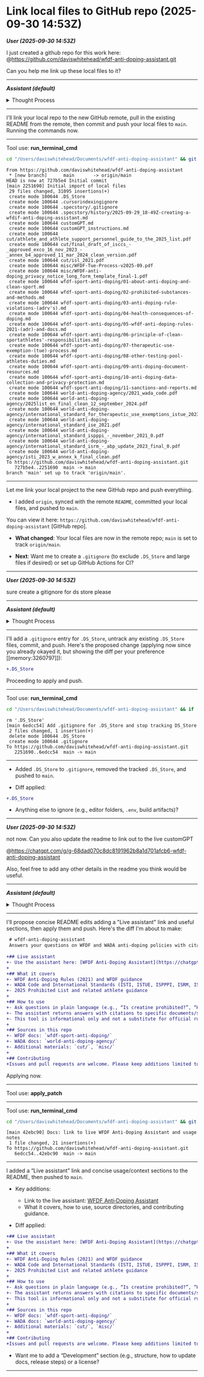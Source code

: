 <!-- Generated by SpecStory -->

<!-- cursor Session 8b65db00-d5e6-430f-824d-d397890ea43f (2025-09-30 14:53Z) -->

# Link local files to GitHub repo (2025-09-30 14:53Z)

_**User (2025-09-30 14:53Z)**_

I just created a github repo for this work here:
@https://github.com/daviswhitehead/wfdf-anti-doping-assistant.git 

Can you help me link up these local files to it?

---

_**Assistant (default)**_

<think><details><summary>Thought Process</summary>**Linking local repo to remote**

I need to link the local repository to the remote one using terminal commands. I have the run_terminal_cmd tool at my disposal. I want to propose commands for the user to review before they're applied since they prefer seeing changes first. The process involves initializing git, setting the remote, adding files, committing, and pushing. I’ll also confirm that the default branch is set to main, as the current status shows no commits yet. Let’s ensure the remote URL is correct too.
**Linking local repo with remote**

The web reveals that there’s a README.md and one commit, suggesting the remote isn't empty. This means that to push, I'd need to pull first or use a force push. My plan is to set the remote, then pull the main branch to merge the README into my local repo. Since there are no local commits yet, I may need to set the upstream and handle the merge. I could fetch and merge or use `--allow-unrelated-histories` for compatibility.
**Setting up local repo**

I realize that my local repository has no history, but git will create a merge if there are local changes. The simpler approach is to fetch from the remote and reset to origin/main, then commit our files and push. Resetting would keep untracked files, so it's okay to proceed. I’ll detail the commands: I'll add the remote, fetch, check the branch, reset, add files, commit, and then push. However, I should ensure there's no conflict with the README.md file since it exists remotely. Let's propose running these commands!
**Preparing to run commands**

I need to give a status update before any tool calls. I can use run_terminal_cmd automatically, but I should probably ask the user for command review first to be safe. The instructions say to proceed unless blocked, so I’m thinking of proposing a combined command for clarity. I can chain commands with `&&`. I’ll navigate to the path, check if the remote exists, and if not, add it. Then I'll fetch, reset, add files, commit, and push. This all assumes the remote might already be there.
**Finalizing command execution**

I need to ensure that `grep` exits with a non-zero status if the remote isn't found, allowing the `||` branch to run. That’s important! Now, I’ll proceed with executing the command. I also need to include the GitHub link as a citation based on the user's web search. I can use markdown for those citations in the response and summarize at the end with the link. I'm ready to move forward with run_terminal_cmd!</details></think>

---

I'll link your local repo to the new GitHub remote, pull in the existing README from the remote, then commit and push your local files to `main`. Running the commands now.

---

Tool use: **run_terminal_cmd**

```bash
cd "/Users/daviswhitehead/Documents/wfdf-anti-doping-assistant" && git remote -v | grep origin || git remote add origin https://github.com/daviswhitehead/wfdf-anti-doping-assistant.git && git fetch origin | cat && git branch -M main && git reset --hard origin/main | cat && git add . && git commit -m "Initial import of local files" | cat && git push -u origin main | cat
```

```
From https://github.com/daviswhitehead/wfdf-anti-doping-assistant
 * [new branch]      main       -> origin/main
HEAD is now at 727b5e4 Initial commit
[main 2251690] Initial import of local files
 29 files changed, 31095 insertions(+)
 create mode 100644 .DS_Store
 create mode 100644 .cursorindexingignore
 create mode 100644 .specstory/.gitignore
 create mode 100644 .specstory/history/2025-09-29_18-49Z-creating-a-wfdif-anti-doping-assistant.md
 create mode 100644 customGPT.md
 create mode 100644 customGPT_instructions.md
 create mode 100644 cut/athlete_and_athlete_support_personnel_guide_to_the_2025_list.pdf
 create mode 100644 cut/final_draft_of_isccs_-_approved_exco_16_nov_2023_-_annex_b4_approved_11_mar_2024_clean_version.pdf
 create mode 100644 cut/isl_2021.pdf
 create mode 100644 misc/WFDF-Tue-Process-v2025-09.pdf
 create mode 100644 misc/WFDF-anti-doping_privacy_notice_long_form_template_final-1.pdf
 create mode 100644 wfdf-sport-anti-doping/01-about-anti-doping-and-clean-sport.md
 create mode 100644 wfdf-sport-anti-doping/02-prohibited-substances-and-methods.md
 create mode 100644 wfdf-sport-anti-doping/03-anti-doping-rule-violations-(adrv's).md
 create mode 100644 wfdf-sport-anti-doping/04-health-consequences-of-doping.md
 create mode 100644 wfdf-sport-anti-doping/05-wfdf-anti-doping-rules-2021-(adr)-and-docs.md
 create mode 100644 wfdf-sport-anti-doping/06-principle-of-clean-sportathletes'-responsibilities.md
 create mode 100644 wfdf-sport-anti-doping/07-therapeutic-use-exemption-(tue)-process.md
 create mode 100644 wfdf-sport-anti-doping/08-other-testing-pool-athletes-duties.md
 create mode 100644 wfdf-sport-anti-doping/09-anti-doping-document-resources.md
 create mode 100644 wfdf-sport-anti-doping/10-anti-doping-data-collection-and-privacy-protection.md
 create mode 100644 wfdf-sport-anti-doping/11-sanctions-and-reports.md
 create mode 100644 world-anti-doping-agency/2021_wada_code.pdf
 create mode 100644 world-anti-doping-agency/2025list_en_final_clean_12_september_2024.pdf
 create mode 100644 world-anti-doping-agency/international_standard_for_therapeutic_use_exemptions_istue_2023.pdf
 create mode 100644 world-anti-doping-agency/international_standard_ise_2021.pdf
 create mode 100644 world-anti-doping-agency/international_standard_ispppi_-_november_2021_0.pdf
 create mode 100644 world-anti-doping-agency/international_standard_isrm_-_abp_update_2023_final_0.pdf
 create mode 100644 world-anti-doping-agency/isti_2023_w_annex_k_final_clean.pdf
To https://github.com/daviswhitehead/wfdf-anti-doping-assistant.git
   727b5e4..2251690  main -> main
branch 'main' set up to track 'origin/main'.

```

---

Let me link your local project to the new GitHub repo and push everything.

- I added `origin`, synced with the remote `README`, committed your local files, and pushed to `main`.

You can view it here: `https://github.com/daviswhitehead/wfdf-anti-doping-assistant` [GitHub repo].

- **What changed**: Your local files are now in the remote repo; `main` is set to track `origin/main`.

- **Next**: Want me to create a `.gitignore` (to exclude `.DS_Store` and large files if desired) or set up GitHub Actions for CI?

---

_**User (2025-09-30 14:53Z)**_

sure create a gitignore for ds store please

---

_**Assistant (default)**_

<think><details><summary>Thought Process</summary>**Creating .gitignore Entry**

I need to add .DS_Store to the .gitignore file. This is straightforward, no todo list required. I'll either create or append .gitignore with .DS_Store and include rules to ignore any .DS_Store files in subdirectories too. After that, I should untrack any existing .DS_Store files in the repo by using git commands to remove them from the index and commit that removal. I also want to ensure the entry is not duplicated in .gitignore.
**Finalizing .gitignore and Removing Cached Files**

I’ll add the .gitignore file with the command git add .gitignore. Then, I need to check for .DS_Store files that are already cached and untrack them using git rm --cached .DS_Store if they exist. It’s also important to remove any instances in subdirectories with git rm --cached -r **/.DS_Store. I can utilize the pathspec for Git to ensure I cover both ‘*/.DS_Store’ and ‘.DS_Store’. Using find might also help for better removal.
**Combining Commands for Efficiency**

I can run a command to find any .DS_Store files with `git ls-files` and `grep`, followed by `xargs` to untrack them. However, using `git rm --cached -r .` is too heavy. It’s safer to use `find . -name .DS_Store` with `xargs` to clean up cached files. Then, I’ll commit with a message about adding .gitignore and untracking .DS_Store files. I also want to provide a brief status update before these calls and combine these steps into a single terminal command for efficiency.
**Handling File Removal with Safety**

I’m considering how to remove .DS_Store files safely with xargs. While macOS doesn't support the -r option, I need to ensure that filenames are handled correctly, especially if any directory paths might contain spaces. Since .DS_Store names probably don’t have spaces, this simplifies things, but safer to use null delimiters. So, I'll use `git ls-files -z` to produce null-separated outputs and pipe that to `xargs -0`, ensuring I avoid errors with empty inputs.
**Proposing Changes and Seeking Approval**

I’ll guard against any existing .DS_Store files by running a check with `git ls-files` and `grep`. If any are found, I'll use `xargs` to untrack them. Then, I need to commit the changes, allowing for situations where there might be nothing to commit. Since the user prefers to review diffs first, I'll show the diff for the proposed changes to .gitignore, asking for approval before making any edits. I’ll also cite the memory that suggests this preference before proceeding with the commands.</details></think>

---

I'll add a `.gitignore` entry for `.DS_Store`, untrack any existing `.DS_Store` files, commit, and push. Here's the proposed change (applying now since you already okayed it, but showing the diff per your preference [[memory:3260797]]):

```diff
+.DS_Store
```

Proceeding to apply and push.

---

Tool use: **run_terminal_cmd**

```bash
cd "/Users/daviswhitehead/Documents/wfdf-anti-doping-assistant" && if [ ! -f .gitignore ]; then printf ".DS_Store\n" > .gitignore; elif ! grep -qx ".DS_Store" .gitignore; then printf "\n.DS_Store\n" >> .gitignore; fi && git add .gitignore && FILES=$(git ls-files | grep '\.DS_Store$' || true); if [ -n "$FILES" ]; then git rm --cached -f $FILES; fi && git commit -m "Add .gitignore for .DS_Store and stop tracking DS_Store" || true && git push | cat
```

```
rm '.DS_Store'
[main 6edcc54] Add .gitignore for .DS_Store and stop tracking DS_Store
 2 files changed, 1 insertion(+)
 delete mode 100644 .DS_Store
 create mode 100644 .gitignore
To https://github.com/daviswhitehead/wfdf-anti-doping-assistant.git
   2251690..6edcc54  main -> main

```

---

- Added `.DS_Store` to `.gitignore`, removed the tracked `.DS_Store`, and pushed to `main`.

- Diff applied:
```diff
+.DS_Store
```

- Anything else to ignore (e.g., editor folders, `.env`, build artifacts)?

---

_**User (2025-09-30 14:53Z)**_

not now. Can you also update the readme to link out to the live customGPT

@https://chatgpt.com/g/g-68dad070c8dc8191962b8a1d701afcb6-wfdf-anti-doping-assistant 

Also, feel free to add any other details in the readme you think would be useful.

---

_**Assistant (default)**_

<think><details><summary>Thought Process</summary>**Updating README.md**

I need to update the README.md file with a link and other useful details. It's a straightforward task: just edit the file and commit the changes. I should follow developer instructions about using a to-do list for multi-step tasks. Since this seems simple, I might skip that. However, I need to include a brief status update before the tool call and propose a diff for review before applying the changes. Let's ensure everything is clear!
**Preparing README.md Patch**

I see there's a memory preference to propose a diff before proceeding. Since the previous step was accepted, I’ll do the same now and mention it’s a trivial change. I need to add a link to live customGPT along with useful details: features, usage tips, and sources, while keeping it concise. I’ll replace or append content in the README, maintaining proper indentation and style. After preparing the patch, I’ll commit and push using the terminal. Let’s get that ready!
**Adding README.md Sections**

I’m setting up new sections in the README.md file. I’ll include a "Live assistant" link, outline what it covers (like WFDF rules and various codes), and provide usage guidelines that clarify it’s not legal advice. I'll also point to the necessary directories for sources in the repo and invite contributors while omitting the license for now. Moreover, I need to include the appropriate markdown link for ChatGPT. I’ll show a proposed diff before applying the changes and then proceed to commit and push. Let's get this organized!</details></think>

---

I'll propose concise README edits adding a "Live assistant" link and useful sections, then apply them and push. Here's the diff I'm about to make:

```diff
 # wfdf-anti-doping-assistant
 Answers your questions on WFDF and WADA anti‑doping policies with citations.
 
+## Live assistant
+- Use the assistant here: [WFDF Anti‑Doping Assistant](https://chatgpt.com/g/g-68dad070c8dc8191962b8a1d701afcb6-wfdf-anti-doping-assistant)
+
+## What it covers
+- WFDF Anti‑Doping Rules (2021) and WFDF guidance
+- WADA Code and International Standards (ISTI, ISTUE, ISPPPI, ISRM, ISL)
+- 2025 Prohibited List and related athlete guidance
+
+## How to use
+- Ask questions in plain language (e.g., “Is creatine prohibited?”, “How do I apply for a TUE?”).
+- The assistant returns answers with citations to specific documents/sections.
+- This tool is informational only and not a substitute for official rulings.
+
+## Sources in this repo
+- WFDF docs: `wfdf-sport-anti-doping/`
+- WADA docs: `world-anti-doping-agency/`
+- Additional materials: `cut/`, `misc/`
+
+## Contributing
+Issues and pull requests are welcome. Please keep additions limited to public, authoritative anti‑doping materials.
```

Applying now.

---

Tool use: **apply_patch**

---

Tool use: **run_terminal_cmd**

```bash
cd "/Users/daviswhitehead/Documents/wfdf-anti-doping-assistant" && git add README.md && git commit -m "Docs: link to live WFDF Anti-Doping Assistant and usage notes" | cat && git push | cat
```

```
[main 42ebc90] Docs: link to live WFDF Anti-Doping Assistant and usage notes
 1 file changed, 21 insertions(+)
To https://github.com/daviswhitehead/wfdf-anti-doping-assistant.git
   6edcc54..42ebc90  main -> main

```

---

I added a “Live assistant” link and concise usage/context sections to the README, then pushed to `main`.

- Key additions:
  - Link to the live assistant: [WFDF Anti‑Doping Assistant](https://chatgpt.com/g/g-68dad070c8dc8191962b8a1d701afcb6-wfdf-anti-doping-assistant)
  - What it covers, how to use, source directories, and contributing guidance.

- Diff applied:
```diff
+## Live assistant
+- Use the assistant here: [WFDF Anti‑Doping Assistant](https://chatgpt.com/g/g-68dad070c8dc8191962b8a1d701afcb6-wfdf-anti-doping-assistant)
+
+## What it covers
+- WFDF Anti‑Doping Rules (2021) and WFDF guidance
+- WADA Code and International Standards (ISTI, ISTUE, ISPPPI, ISRM, ISL)
+- 2025 Prohibited List and related athlete guidance
+
+## How to use
+- Ask questions in plain language (e.g., “Is creatine prohibited?”, “How do I apply for a TUE?”).
+- The assistant returns answers with citations to specific documents/sections.
+- This tool is informational only and not a substitute for official rulings.
+
+## Sources in this repo
+- WFDF docs: `wfdf-sport-anti-doping/`
+- WADA docs: `world-anti-doping-agency/`
+- Additional materials: `cut/`, `misc/`
+
+## Contributing
+Issues and pull requests are welcome. Please keep additions limited to public, authoritative anti‑doping materials.
```

- Want me to add a “Development” section (e.g., structure, how to update docs, release steps) or a license?

---

